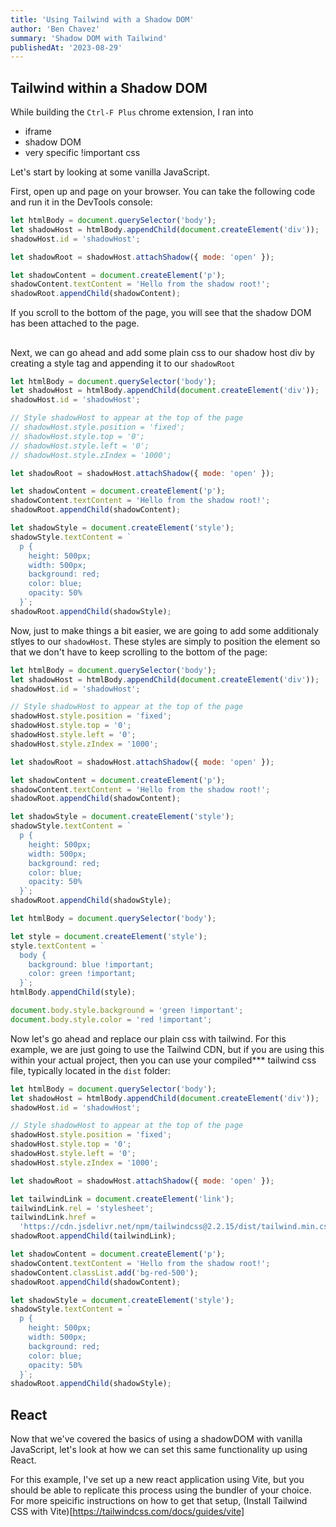 ```yaml
---
title: 'Using Tailwind with a Shadow DOM'
author: 'Ben Chavez'
summary: 'Shadow DOM with Tailwind'
publishedAt: '2023-08-29'
---
```


## Tailwind within a Shadow DOM

While building the `Ctrl-F Plus` chrome extension, I ran into

- iframe
- shadow DOM
- very specific !important css

Let's start by looking at some vanilla JavaScript.

First, open up and page on your browser. You can take the following code and run it in the DevTools console:

```js
let htmlBody = document.querySelector('body');
let shadowHost = htmlBody.appendChild(document.createElement('div'));
shadowHost.id = 'shadowHost';

let shadowRoot = shadowHost.attachShadow({ mode: 'open' });

let shadowContent = document.createElement('p');
shadowContent.textContent = 'Hello from the shadow root!';
shadowRoot.appendChild(shadowContent);
```

If you scroll to the bottom of the page, you will see that the shadow DOM has been attached to the page.

##

Next, we can go ahead and add some plain css to our shadow host div by creating a style tag and appending it to our `shadowRoot`

```js
let htmlBody = document.querySelector('body');
let shadowHost = htmlBody.appendChild(document.createElement('div'));
shadowHost.id = 'shadowHost';

// Style shadowHost to appear at the top of the page
// shadowHost.style.position = 'fixed';
// shadowHost.style.top = '0';
// shadowHost.style.left = '0';
// shadowHost.style.zIndex = '1000';

let shadowRoot = shadowHost.attachShadow({ mode: 'open' });

let shadowContent = document.createElement('p');
shadowContent.textContent = 'Hello from the shadow root!';
shadowRoot.appendChild(shadowContent);

let shadowStyle = document.createElement('style');
shadowStyle.textContent = `
  p {
    height: 500px;
    width: 500px;
    background: red;
    color: blue;
    opacity: 50%
  }`;
shadowRoot.appendChild(shadowStyle);
```

Now, just to make things a bit easier, we are going to add some additionaly stlyes to our `shadowHost`. These styles are simply to position the element so that we don't have to keep scrolling to the bottom of the page:

```js
let htmlBody = document.querySelector('body');
let shadowHost = htmlBody.appendChild(document.createElement('div'));
shadowHost.id = 'shadowHost';

// Style shadowHost to appear at the top of the page
shadowHost.style.position = 'fixed';
shadowHost.style.top = '0';
shadowHost.style.left = '0';
shadowHost.style.zIndex = '1000';

let shadowRoot = shadowHost.attachShadow({ mode: 'open' });

let shadowContent = document.createElement('p');
shadowContent.textContent = 'Hello from the shadow root!';
shadowRoot.appendChild(shadowContent);

let shadowStyle = document.createElement('style');
shadowStyle.textContent = `
  p {
    height: 500px;
    width: 500px;
    background: red;
    color: blue;
    opacity: 50%
  }`;
shadowRoot.appendChild(shadowStyle);
```


```js
let htmlBody = document.querySelector('body');

let style = document.createElement('style');
style.textContent = `
  body {
    background: blue !important;
    color: green !important;
  }`;
htmlBody.appendChild(style);

document.body.style.background = 'green !important';
document.body.style.color = 'red !important';
```


Now let's go ahead and replace our plain css with tailwind. For this example, we are just going to use the Tailwind CDN, but if you are using this within your actual project, then you can use your compiled\*\*\* tailwind css file, typically located in the `dist` folder:

```js
let htmlBody = document.querySelector('body');
let shadowHost = htmlBody.appendChild(document.createElement('div'));
shadowHost.id = 'shadowHost';

// Style shadowHost to appear at the top of the page
shadowHost.style.position = 'fixed';
shadowHost.style.top = '0';
shadowHost.style.left = '0';
shadowHost.style.zIndex = '1000';

let shadowRoot = shadowHost.attachShadow({ mode: 'open' });

let tailwindLink = document.createElement('link');
tailwindLink.rel = 'stylesheet';
tailwindLink.href =
  'https://cdn.jsdelivr.net/npm/tailwindcss@2.2.15/dist/tailwind.min.css';
shadowRoot.appendChild(tailwindLink);

let shadowContent = document.createElement('p');
shadowContent.textContent = 'Hello from the shadow root!';
shadowContent.classList.add('bg-red-500');
shadowRoot.appendChild(shadowContent);

let shadowStyle = document.createElement('style');
shadowStyle.textContent = `
  p {
    height: 500px;
    width: 500px;
    background: red;
    color: blue;
    opacity: 50%
  }`;
shadowRoot.appendChild(shadowStyle);
```

## React

Now that we've covered the basics of using a shadowDOM with vanilla JavaScript, let's look at how we can set this same functionality up using React.

For this example, I've set up a new react application using Vite, but you should be able to replicate this process using the bundler of your choice. For more speicific instructions on how to get that setup,
(Install Tailwind CSS with Vite)[https://tailwindcss.com/docs/guides/vite]
